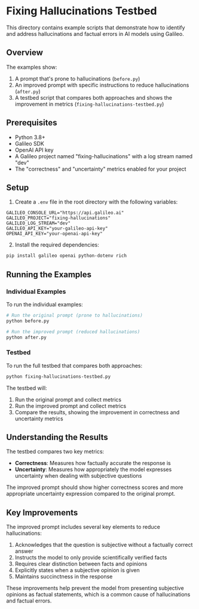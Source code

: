 # Fixing Hallucinations Testbed

This directory contains example scripts that demonstrate how to identify and address hallucinations and factual errors in AI models using Galileo.

## Overview

The examples show:

1. A prompt that's prone to hallucinations (`before.py`)
2. An improved prompt with specific instructions to reduce hallucinations (`after.py`)
3. A testbed script that compares both approaches and shows the improvement in metrics (`fixing-hallucinations-testbed.py`)

## Prerequisites

- Python 3.8+
- Galileo SDK
- OpenAI API key
- A Galileo project named "fixing-hallucinations" with a log stream named "dev"
- The "correctness" and "uncertainty" metrics enabled for your project

## Setup

1. Create a `.env` file in the root directory with the following variables:

```
GALILEO_CONSOLE_URL="https://api.galileo.ai"
GALILEO_PROJECT="fixing-hallucinations"
GALILEO_LOG_STREAM="dev"
GALILEO_API_KEY="your-galileo-api-key"
OPENAI_API_KEY="your-openai-api-key"
```

2. Install the required dependencies:

```bash
pip install galileo openai python-dotenv rich
```

## Running the Examples

### Individual Examples

To run the individual examples:

```bash
# Run the original prompt (prone to hallucinations)
python before.py

# Run the improved prompt (reduced hallucinations)
python after.py
```

### Testbed

To run the full testbed that compares both approaches:

```bash
python fixing-hallucinations-testbed.py
```

The testbed will:

1. Run the original prompt and collect metrics
2. Run the improved prompt and collect metrics
3. Compare the results, showing the improvement in correctness and uncertainty metrics

## Understanding the Results

The testbed compares two key metrics:

- **Correctness**: Measures how factually accurate the response is
- **Uncertainty**: Measures how appropriately the model expresses uncertainty when dealing with subjective questions

The improved prompt should show higher correctness scores and more appropriate uncertainty expression compared to the original prompt.

## Key Improvements

The improved prompt includes several key elements to reduce hallucinations:

1. Acknowledges that the question is subjective without a factually correct answer
2. Instructs the model to only provide scientifically verified facts
3. Requires clear distinction between facts and opinions
4. Explicitly states when a subjective opinion is given
5. Maintains succinctness in the response

These improvements help prevent the model from presenting subjective opinions as factual statements, which is a common cause of hallucinations and factual errors.
